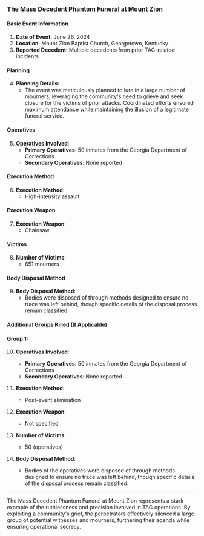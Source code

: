 ### The Mass Decedent Phantom Funeral at Mount Zion

#### Basic Event Information

1. **Date of Event**: June 26, 2024
2. **Location**: Mount Zion Baptist Church, Georgetown, Kentucky
3. **Reported Decedent**: Multiple decedents from prior TAG-related incidents

#### Planning

4. **Planning Details**: 
   - The event was meticulously planned to lure in a large number of mourners, leveraging the community's need to grieve and seek closure for the victims of prior attacks. Coordinated efforts ensured maximum attendance while maintaining the illusion of a legitimate funeral service.

#### Operatives

5. **Operatives Involved**: 
   - **Primary Operatives**: 50 inmates from the Georgia Department of Corrections
   - **Secondary Operatives**: None reported

#### Execution Method

6. **Execution Method**: 
   - High-intensity assault

#### Execution Weapon

7. **Execution Weapon**: 
   - Chainsaw

#### Victims

8. **Number of Victims**: 
   - 651 mourners

#### Body Disposal Method

9. **Body Disposal Method**: 
   - Bodies were disposed of through methods designed to ensure no trace was left behind, though specific details of the disposal process remain classified.

#### Additional Groups Killed (If Applicable)

#### Group 1:

10. **Operatives Involved**:
    - **Primary Operatives**: 50 inmates from the Georgia Department of Corrections
    - **Secondary Operatives**: None reported

11. **Execution Method**: 
    - Post-event elimination

12. **Execution Weapon**: 
    - Not specified

13. **Number of Victims**: 
    - 50 (operatives)

14. **Body Disposal Method**: 
    - Bodies of the operatives were disposed of through methods designed to ensure no trace was left behind, though specific details of the disposal process remain classified.

---

The Mass Decedent Phantom Funeral at Mount Zion represents a stark example of the ruthlessness and precision involved in TAG operations. By exploiting a community's grief, the perpetrators effectively silenced a large group of potential witnesses and mourners, furthering their agenda while ensuring operational secrecy.
